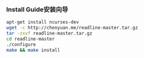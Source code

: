 ### Install Guide安装向导
```bash
apt-get install ncurses-dev
wget -c http://chenyuan.me/readline-master.tar.gz
tar -zxvf readline-master.tar.gz
cd readline-master
./configure
make && make install
```